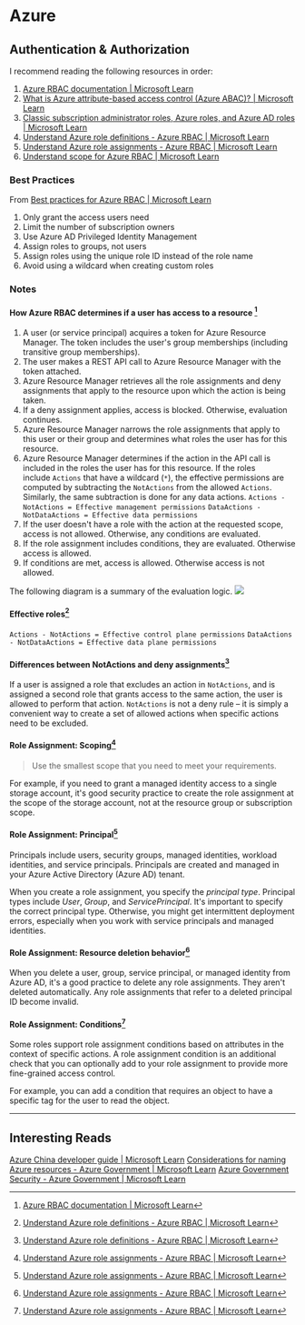 # Azure
## Authentication & Authorization  
I recommend reading the following resources in order:  
1. [Azure RBAC documentation | Microsoft Learn](https://learn.microsoft.com/en-us/azure/role-based-access-control/)
2. [What is Azure attribute-based access control (Azure ABAC)? | Microsoft Learn](https://learn.microsoft.com/en-us/azure/role-based-access-control/conditions-overview)
3. [Classic subscription administrator roles, Azure roles, and Azure AD roles | Microsoft Learn](https://learn.microsoft.com/en-us/azure/role-based-access-control/rbac-and-directory-admin-roles)
4. [Understand Azure role definitions - Azure RBAC | Microsoft Learn](https://learn.microsoft.com/en-us/azure/role-based-access-control/role-definitions)
5. [Understand Azure role assignments - Azure RBAC | Microsoft Learn](https://learn.microsoft.com/en-us/azure/role-based-access-control/role-assignments)
6. [Understand scope for Azure RBAC | Microsoft Learn](https://learn.microsoft.com/en-us/azure/role-based-access-control/scope-overview)
### Best Practices
From [Best practices for Azure RBAC | Microsoft Learn](https://learn.microsoft.com/en-us/azure/role-based-access-control/best-practices)  
1. Only grant the access users need  
2. Limit the number of subscription owners  
3. Use Azure AD Privileged Identity Management
4. Assign roles to groups, not users
5. Assign roles using the unique role ID instead of the role name
6. Avoid using a wildcard when creating custom roles
### Notes
####  How Azure RBAC determines if a user has access to a resource [^1]  
1.  A user (or service principal) acquires a token for Azure Resource Manager.
    The token includes the user's group memberships (including transitive group memberships).
2.  The user makes a REST API call to Azure Resource Manager with the token attached.
3.  Azure Resource Manager retrieves all the role assignments and deny assignments that apply to the resource upon which the action is being taken.
4.  If a deny assignment applies, access is blocked. Otherwise, evaluation continues.
5.  Azure Resource Manager narrows the role assignments that apply to this user or their group and determines what roles the user has for this resource.
6.  Azure Resource Manager determines if the action in the API call is included in the roles the user has for this resource. If the roles include `Actions` that have a wildcard (`*`), the effective permissions are computed by subtracting the `NotActions` from the allowed `Actions`. Similarly, the same subtraction is done for any data actions.
    `Actions - NotActions = Effective management permissions`
    `DataActions - NotDataActions = Effective data permissions`
7.  If the user doesn't have a role with the action at the requested scope, access is not allowed. Otherwise, any conditions are evaluated.
8.  If the role assignment includes conditions, they are evaluated. Otherwise access is allowed.
9.  If conditions are met, access is allowed. Otherwise access is not allowed.

The following diagram is a summary of the evaluation logic.
![](/Screenshots/Pasted%20image%2020230106095903.png)
#### Effective roles[^2]
`Actions - NotActions = Effective control plane permissions`
`DataActions - NotDataActions = Effective data plane permissions`

#### Differences between NotActions and deny assignments[^2]

If a user is assigned a role that excludes an action in `NotActions`, and is assigned a second role that grants access to the same action, the user is allowed to perform that action. `NotActions` is not a deny rule – it is simply a convenient way to create a set of allowed actions when specific actions need to be excluded.

#### Role Assignment: Scoping[^3]
> Use the smallest scope that you need to meet your requirements.

For example, if you need to grant a managed identity access to a single storage account, it's good security practice to create the role assignment at the scope of the storage account, not at the resource group or subscription scope.

#### Role Assignment: Principal[^3]
Principals include users, security groups, managed identities, workload identities, and service principals. Principals are created and managed in your Azure Active Directory (Azure AD) tenant. 

When you create a role assignment, you specify the _principal type_. Principal types include _User_, _Group_, and _ServicePrincipal_. It's important to specify the correct principal type. Otherwise, you might get intermittent deployment errors, especially when you work with service principals and managed identities.

#### Role Assignment: Resource deletion behavior[^3]
When you delete a user, group, service principal, or managed identity from Azure AD, it's a good practice to delete any role assignments. They aren't deleted automatically. Any role assignments that refer to a deleted principal ID become invalid.

#### Role Assignment: Conditions[^3]
Some roles support role assignment conditions based on attributes in the context of specific actions. A role assignment condition is an additional check that you can optionally add to your role assignment to provide more fine-grained access control.

For example, you can add a condition that requires an object to have a specific tag for the user to read the object.


---
## Interesting Reads  
[Azure China developer guide | Microsoft Learn](https://learn.microsoft.com/en-us/azure/china/resources-developer-guide)
[Considerations for naming Azure resources - Azure Government | Microsoft Learn](https://learn.microsoft.com/en-us/azure/azure-government/documentation-government-concept-naming-resources)
[Azure Government Security - Azure Government | Microsoft Learn](https://learn.microsoft.com/en-us/azure/azure-government/documentation-government-plan-security)

[^1]: [Azure RBAC documentation | Microsoft Learn](https://learn.microsoft.com/en-us/azure/role-based-access-control/)
[^2]: [Understand Azure role definitions - Azure RBAC | Microsoft Learn](https://learn.microsoft.com/en-us/azure/role-based-access-control/role-definitions)
[^3]: [Understand Azure role assignments - Azure RBAC | Microsoft Learn](https://learn.microsoft.com/en-us/azure/role-based-access-control/role-assignments)